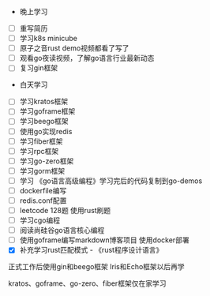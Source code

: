 + 晚上学习

- [ ] 重写简历
- [ ] 学习k8s minicube
- [ ] 原子之音rust demo视频都看了写了
- [ ] 观看go夜读视频，了解go语言行业最新动态
- [ ] 复习gin框架

+ 白天学习

- [ ] 学习kratos框架
- [ ] 学习goframe框架
- [ ] 学习beego框架
- [ ] 使用go实现redis
- [ ] 学习fiber框架
- [ ] 学习rpc框架
- [ ] 学习go-zero框架
- [ ] 学习gorm框架
- [ ] 学习 《go语言高级编程》学习完后的代码复制到go-demos
- [ ] dockerfile编写
- [ ] redis.conf配置
- [ ] leetcode 128题 使用rust刷题
- [ ] 学习cgo编程
- [ ] 阅读尚硅谷go语言核心编程
- [ ] 使用goframe编写markdown博客项目 使用docker部署
- [X] 补充学习rust匹配模式 - 《rust程序设计语言》

正式工作后使用gin和beego框架  Iris和Echo框架以后再学

kratos、goframe、go-zero、fiber框架仅在家学习

